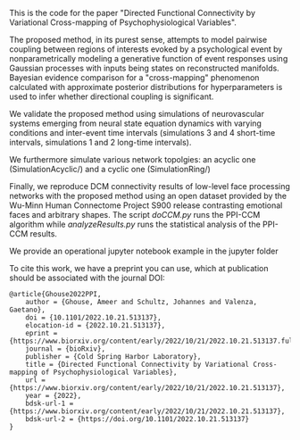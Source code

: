 This is the code for the paper "Directed Functional Connectivity by Variational Cross-mapping of Psychophysiological Variables".

The proposed method, in its purest sense, attempts to model pairwise coupling between regions of interests evoked by a psychological
event by nonparametrically modeling a generative function of event responses using Gaussian processes with inputs being 
states on reconstructed manifolds. Bayesian evidence comparison for a
"cross-mapping" phenomenon calculated with approximate posterior distributions 
for hyperparameters is used to infer whether directional coupling is significant.

We validate the proposed method using simulations of neurovascular systems emerging from neural state equation dynamics with varying conditions 
and inter-event time intervals (simulations 3 and 4 short-time intervals, simulations 1 and 2 long-time intervals). 

We furthermore simulate various network topolgies: an acyclic one (SimulationAcyclic/) and a cyclic one (SimulationRing/)

Finally, we reproduce DCM connectivity results of low-level face processing networks with the proposed method using an open dataset provided
by the Wu-Minn Human Connectome Project S900 release contrasting emotional faces
and arbitrary shapes. The script _doCCM.py_ runs the PPI-CCM algorithm while  _analyzeResults.py_ runs the statistical analysis of the PPI-CCM results.

We provide an operational jupyter notebook example in the jupyter folder

To cite this work, we have a preprint you can use, which at publication should be associated with the journal DOI:

```
@article{Ghouse2022PPI,
	author = {Ghouse, Ameer and Schultz, Johannes and Valenza, Gaetano},
	doi = {10.1101/2022.10.21.513137},
	elocation-id = {2022.10.21.513137},
	eprint = {https://www.biorxiv.org/content/early/2022/10/21/2022.10.21.513137.full.pdf},
	journal = {bioRxiv},
	publisher = {Cold Spring Harbor Laboratory},
	title = {Directed Functional Connectivity by Variational Cross-mapping of Psychophysiological Variables},
	url = {https://www.biorxiv.org/content/early/2022/10/21/2022.10.21.513137},
	year = {2022},
	bdsk-url-1 = {https://www.biorxiv.org/content/early/2022/10/21/2022.10.21.513137},
	bdsk-url-2 = {https://doi.org/10.1101/2022.10.21.513137}
}
```
